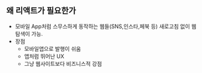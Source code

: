 ## 왜 리액트가 필요한가

- 모바일 App처럼 스무스하게 동작하는 웹들(SNS,인스타,페북 등)
  새로고침 없이 웹 탐색이 가능.
- 장점
  - 모바일앱으로 발행이 쉬움
  - 앱처럼 뛰어난 UX 
  - 그냥 웹사이트보다 비즈니스적 강점

